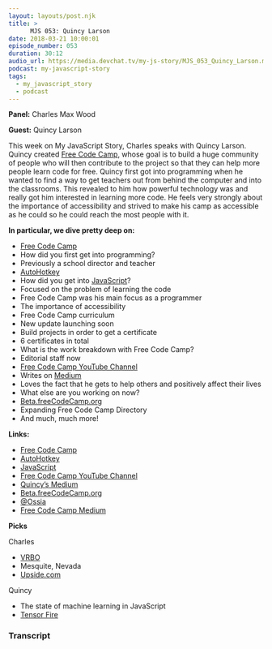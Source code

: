 ```yaml
---
layout: layouts/post.njk
title: >
      MJS 053: Quincy Larson
date: 2018-03-21 10:00:01
episode_number: 053
duration: 30:12
audio_url: https://media.devchat.tv/my-js-story/MJS_053_Quincy_Larson.mp3
podcast: my-javascript-story
tags: 
  - my_javascript_story
  - podcast
---
```


 **Panel:** Charles Max Wood

**Guest:** Quincy Larson

This week on My JavaScript Story, Charles speaks with Quincy Larson. Quincy created [Free Code Camp](https://www.freecodecamp.org/), whose goal is to build a huge community of people who will then contribute to the project so that they can help more people learn code for free. Quincy first got into programming when he wanted to find a way to get teachers out from behind the computer and into the classrooms. This revealed to him how powerful technology was and really got him interested in learning more code. He feels very strongly about the importance of accessibility and strived to make his camp as accessible as he could so he could reach the most people with it.&nbsp;

**In particular, we dive pretty deep on:**

- [Free Code Camp](https://www.freecodecamp.org/)
- How did you first get into programming?
- Previously a school director and teacher
- [AutoHotkey](https://autohotkey.com/)
- How did you get into [JavaScript](https://www.javascript.com/)?
- Focused on the problem of learning the code
- Free Code Camp was his main focus as a programmer
- The importance of accessibility
- Free Code Camp curriculum
- New update launching soon
- Build projects in order to get a certificate
- 6 certificates in total
- What is the work breakdown with Free Code Camp?
- Editorial staff now
- [Free Code Camp YouTube Channel](https://www.youtube.com/channel/UC8butISFwT-Wl7EV0hUK0BQ)
- Writes on [Medium](https://medium.com/@quincylarson)
- Loves the fact that he gets to help others and positively affect their lives
- What else are you working on now?
- [Beta.freeCodeCamp.org](https://beta.freecodecamp.org/en/)
- Expanding Free Code Camp Directory
- And much, much more!

**Links:**

- [Free Code Camp](https://www.freecodecamp.org/)
- [AutoHotkey](https://autohotkey.com/)
- [JavaScript](https://www.javascript.com/)
- [Free Code Camp YouTube Channel](https://www.youtube.com/channel/UC8butISFwT-Wl7EV0hUK0BQ)
- [Quincy’s Medium](https://medium.com/@quincylarson)
- [Beta.freeCodeCamp.org](https://beta.freecodecamp.org/en/)
- [@Ossia](https://twitter.com/ossia?lang=en)
- [Free Code Camp Medium](https://medium.freecodecamp.org/)

**Picks**

Charles

- [VRBO](https://www.vrbo.com/)
- Mesquite, Nevada 
- [Upside.com](https://upside.com/travel)

Quincy

- The state of machine learning in JavaScript
- [Tensor Fire](https://tenso.rs/)


### Transcript


